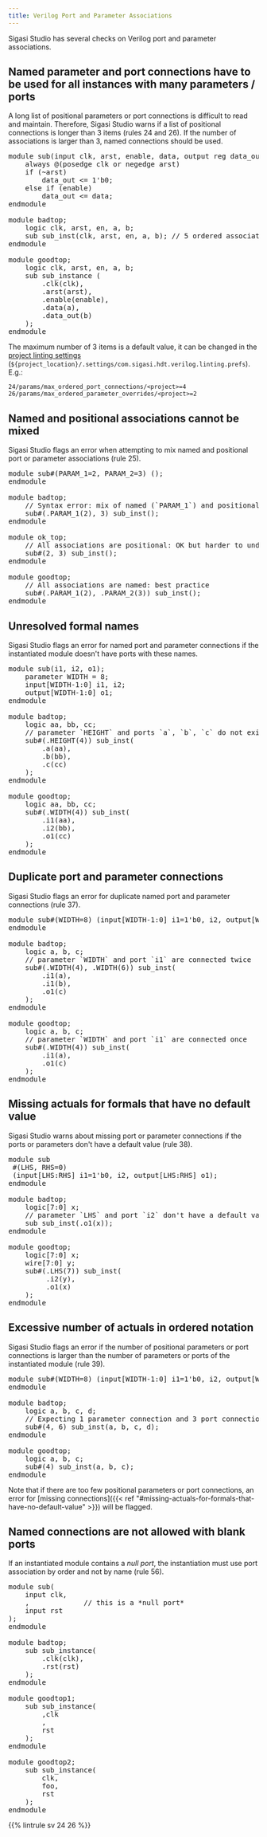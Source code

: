 ```yaml
---
title: Verilog Port and Parameter Associations
---
```


Sigasi Studio has several checks on Verilog port and parameter associations.

## Named parameter and port connections have to be used for all instances with many parameters / ports

A long list of positional parameters or port connections is difficult to read and maintain. Therefore, Sigasi Studio warns if a
list of positional connections is longer than 3 items (rules 24 and 26). If the number of associations is larger than 3, named connections should be used.

<pre>module sub(input clk, arst, enable, data, output reg data_out);
    always @(posedge clk or negedge arst)
    if (~arst)
        data_out <= 1'b0;
    else if (enable)
        data_out <= data;
endmodule

module badtop;
    logic clk, arst, en, a, b;
    sub sub_inst(<span class="warning">clk, arst, en, a, b</span>); // 5 ordered associations: difficult to read and maintain
endmodule

module goodtop;
    logic clk, arst, en, a, b;
    sub sub_instance (
        <span class="goodcode">.clk(clk)</span>,
        <span class="goodcode">.arst(arst)</span>,
        <span class="goodcode">.enable(enable)</span>,
        <span class="goodcode">.data(a)</span>,
        <span class="goodcode">.data_out(b)</span>
    );
endmodule</pre>

The maximum number of 3 items is a default value, it can be changed in the
[project linting settings](/manual/linting/#project-specific-linting-settings) (`${project_location}/.settings/com.sigasi.hdt.verilog.linting.prefs`). E.g.:

```
24/params/max_ordered_port_connections/<project>=4
26/params/max_ordered_parameter_overrides/<project>=2
```

## Named and positional associations cannot be mixed

Sigasi Studio flags an error when attempting to mix named and positional port or parameter associations (rule 25).

<pre>module sub#(PARAM_1=2, PARAM_2=3) ();
endmodule

module badtop;
    // Syntax error: mix of named (`PARAM_1`) and positional (`3`) association
    sub#(<span class="error">.PARAM_1(2), 3</span>) sub_inst();
endmodule

module ok_top;
    // All associations are positional: OK but harder to understand and maintain
    sub#(<span class="warning">2, 3</span>) sub_inst();
endmodule

module goodtop;
    // All associations are named: best practice
    sub#(<span class="goodcode">.PARAM_1(2), .PARAM_2(3)</span>) sub_inst();
endmodule</pre>

## Unresolved formal names

Sigasi Studio flags an error for named port and parameter connections if the instantiated module doesn't have ports with these names.

<pre>module sub(i1, i2, o1);
    parameter WIDTH = 8;
    input[WIDTH-1:0] i1, i2;
    output[WIDTH-1:0] o1;
endmodule

module badtop;
    logic aa, bb, cc;
    // parameter `HEIGHT` and ports `a`, `b`, `c` do not exists in module `sub`
    sub#(.<span class="error">HEIGHT</span>(4)) sub_inst(
        .<span class="error">a</span>(aa),
        .<span class="error">b</span>(bb),
        .<span class="error">c</span>(cc)
    );
endmodule

module goodtop;
    logic aa, bb, cc;
    sub#(.<span class="goodcode">WIDTH</span>(4)) sub_inst(
        .<span class="goodcode">i1</span>(aa),
        .<span class="goodcode">i2</span>(bb),
        .<span class="goodcode">o1</span>(cc)
    );
endmodule</pre>

## Duplicate port and parameter connections

Sigasi Studio flags an error for duplicate named port and parameter connections (rule 37).

<pre>module sub#(WIDTH=8) (input[WIDTH-1:0] i1=1'b0, i2, output[WIDTH-1:0] o1);
endmodule

module badtop;
    logic a, b, c;
    // parameter `WIDTH` and port `i1` are connected twice
    sub#(.<span class="error">WIDTH</span>(4), .<span class="error">WIDTH</span>(6)) sub_inst(
        .<span class="error">i1</span>(a),
        .<span class="error">i1</span>(b),
        .o1(c)
    );
endmodule

module goodtop;
    logic a, b, c;
    // parameter `WIDTH` and port `i1` are connected once
    sub#(<span class="goodcode">.WIDTH(4)</span>) sub_inst(
        <span class="goodcode">.i1(a)</span>,
        .o1(c)
    );
endmodule</pre>

## Missing actuals for formals that have no default value

Sigasi Studio warns about missing port or parameter connections if the ports or parameters don't have a default value (rule 38).

<pre>module sub
 #(LHS, RHS=0)
 (input[LHS:RHS] i1=1'b0, i2, output[LHS:RHS] o1);
endmodule

module badtop;
    logic[7:0] x;
    // parameter `LHS` and port `i2` don't have a default value so they must be connected
    sub <span class="warning">sub_inst(.o1(x))</span>;
endmodule

module goodtop;
    logic[7:0] x;
    wire[7:0] y;
    sub#(<span class="goodcode">.LHS(7)</span>) sub_inst(
         <span class="goodcode">.i2(y)</span>,
         <span class="goodcode">.o1(x)</span>
    );
endmodule</pre>

## Excessive number of actuals in ordered notation

Sigasi Studio flags an error if the number of positional parameters or port connections is larger than the number of parameters or ports of the instantiated module (rule 39).

<pre>module sub#(WIDTH=8) (input[WIDTH-1:0] i1=1'b0, i2, output[WIDTH-1:0] o1);
endmodule

module badtop;
    logic a, b, c, d;
    // Expecting 1 parameter connection and 3 port connections instead of 2 and 4
    sub#(4<span class="error">, 6</span>) sub_inst(a, b, c<span class="error">, d</span>);
endmodule

module goodtop;
    logic a, b, c;
    sub#(<span class="goodcode">4</span>) sub_inst(<span class="goodcode">a, b, c</span>);
endmodule</pre>

Note that if there are too few positional parameters or port connections, an error for [missing connections]({{< ref "#missing-actuals-for-formals-that-have-no-default-value" >}}) will be flagged.

## Named connections are not allowed with blank ports

If an instantiated module contains a *null port*, the instantiation must use port association by order and not by name (rule 56).

<pre>module sub(
	input clk,
	,             // this is a *null port*
	input rst
);
endmodule

module badtop;
    sub sub_instance(
        <span class="warning">.clk(clk)</span>,
        <span class="warning">.rst(rst)</span>
    );
endmodule

module goodtop1;
    sub sub_instance(
        <span class="goodcode">,clk</span>
        <span class="goodcode">,</span>
        <span class="goodcode">rst</span>
    );
endmodule

module goodtop2;
    sub sub_instance(
        <span class="goodcode">clk,</span>
        <span class="goodcode">foo,</span>
        <span class="goodcode">rst</span>
    );
endmodule</pre>


{{% lintrule sv 24 26 %}}

<!-- 25, 37, and 39 not configurable -->
<!-- 38 and 56 not configurable in preferences, only in file -->
